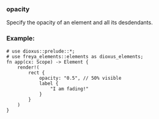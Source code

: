### opacity

Specify the opacity of an element and all its desdendants.

### Example:

```rust, no_run
# use dioxus::prelude::*;
# use freya_elements::elements as dioxus_elements;
fn app(cx: Scope) -> Element {
    render!(
        rect {
            opacity: "0.5", // 50% visible
            label {
                "I am fading!"
            }
        }
    )
}
```
